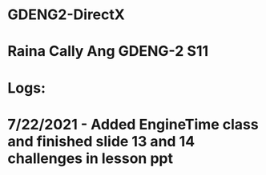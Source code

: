 # GDENG2-DirectX
# Raina Cally Ang GDENG-2 S11

# Logs:
# 7/22/2021 - Added EngineTime class and finished slide 13 and 14 challenges in lesson ppt